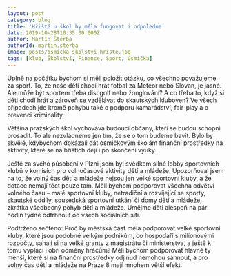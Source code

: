 ```yaml
---
layout: post
category: blog
title: 'Hřiště u škol by měla fungovat i odpoledne'
date: 2019-10-28T10:35:00.000Z
author: Martin Štěrba
authorId: martin.sterba
image: posts/osmicka_skolstvi_hriste.jpg
tags: [klub, Školství, Finance, Sport, Osmička]
---
```



Úplně na počátku bychom si měli položit otázku, co všechno považujeme za sport. To, že naše děti chodí hrát fotbal za Meteor nebo Slovan, je jasné. Ale může být sportem třeba discgolf nebo žonglování? A co třeba to, když si děti chodí hrát a zároveň se vzdělávat do skautských kluboven? Ve všech případech jde kromě pohybu také o podporu kamarádství, fair-play a o prevenci kriminality. 

Většina pražských škol vychovává budoucí občany, kteří se budou schopni prosadit. To ale nezvládneme jen tím, že se o tom budeme bavit. Bylo by skvělé, kdybychom dokázali dát osmičkovým školám finanční prostředky na aktivity, které se na hřištích dějí i po skončení výuky.

Ještě za svého působení v Plzni jsem byl svědkem silné lobby sportovních klubů v komisích pro volnočasové aktivity dětí a mládeže. Upozorňoval jsem na to, že volný čas dětí a mládeže nejsou jen velké sportovní kluby, a že dotace nemají téct pouze tam. Měli bychom podporovat všechna odvětví volného času – malé sportovní kluby, netradiční a rozvíjející se sporty, skautské oddíly, sousedská sportovní utkání či domy dětí a mládeže, zkrátka všeobecný pohyb dětí a mládeže. Umějme děti alespoň na pár hodin týdně odtrhnout od všech sociálních sítí. 

Podtrženo sečteno: Proč by městská část měla podporovat velké sportovní kluby, které jsou podobné velkým podnikům, co hospodaří s milionovými rozpočty, sahají si na velké granty z magistrátu či ministerstva, a ještě k tomu vyplácí i obří odměny hráčům? Měli bychom podporovat hlavně ty menší, které si na finanční prostředky odjinud nemohou sáhnout, a pro volný čas dětí a mládeže na Praze 8 mají mnohem větší efekt.
